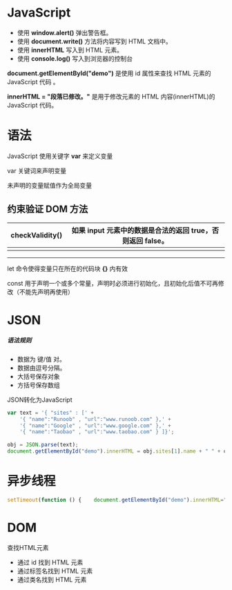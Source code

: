 # JavaScript

- 使用 **window.alert()** 弹出警告框。
- 使用 **document.write()** 方法将内容写到 HTML 文档中。
- 使用 **innerHTML** 写入到 HTML 元素。
- 使用 **console.log()** 写入到浏览器的控制台



**document.getElementById("demo")** 是使用 id 属性来查找 HTML 元素的 JavaScript 代码 。

**innerHTML = "段落已修改。"** 是用于修改元素的 HTML 内容(innerHTML)的 JavaScript 代码。

# 语法

JavaScript 使用关键字 **var** 来定义变量

var 关键词来声明变量

未声明的变量赋值作为全局变量

## 约束验证 DOM 方法

| checkValidity() | 如果 input 元素中的数据是合法的返回 true，否则返回 false。 |
| --------------- | ---------------------------------------------------------- |
|                 |                                                            |

------

let 命令使得变量只在所在的代码块 **{}** 内有效

const 用于声明一个或多个常量，声明时必须进行初始化，且初始化后值不可再修改（不能先声明再使用）

# JSON

##### 语法规则

- 数据为 键/值 对。
- 数据由逗号分隔。
- 大括号保存对象
- 方括号保存数组

JSON转化为JavaScript

```javascript
var text = '{ "sites" : [' +
    '{ "name":"Runoob" , "url":"www.runoob.com" },' +
    '{ "name":"Google" , "url":"www.google.com" },' +
    '{ "name":"Taobao" , "url":"www.taobao.com" } ]}';
    
obj = JSON.parse(text);
document.getElementById("demo").innerHTML = obj.sites[1].name + " " + obj.sites[1].url;


```

# 异步线程

```javascript
setTimeout(function () {    document.getElementById("demo").innerHTML="RUNOOB!"; }, 3000);
```

# DOM

查找HTML元素

- 通过 id 找到 HTML 元素
- 通过标签名找到 HTML 元素
- 通过类名找到 HTML 元素